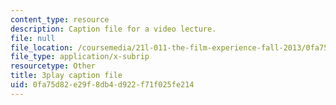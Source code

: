 ```yaml
---
content_type: resource
description: Caption file for a video lecture.
file: null
file_location: /coursemedia/21l-011-the-film-experience-fall-2013/0fa75d82e29f8db4d922f71f025fe214_eO3RNUAFtDE.srt
file_type: application/x-subrip
resourcetype: Other
title: 3play caption file
uid: 0fa75d82-e29f-8db4-d922-f71f025fe214
---
```

